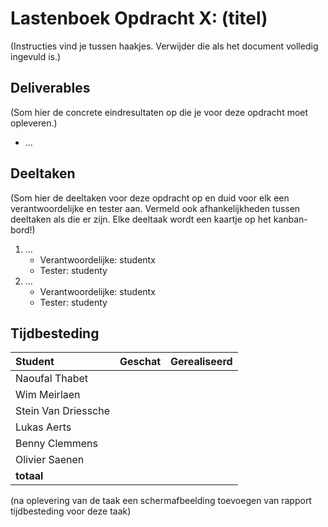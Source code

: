 # Lastenboek Opdracht X: (titel)

(Instructies vind je tussen haakjes. Verwijder die als het document volledig ingevuld is.)

## Deliverables

(Som hier de concrete eindresultaten op die je voor deze opdracht moet opleveren.)

* ...

## Deeltaken

(Som hier de deeltaken voor deze opdracht op en duid voor elk een verantwoordelijke en tester aan. Vermeld ook afhankelijkheden tussen deeltaken als die er zijn. Elke deeltaak wordt een kaartje op het kanban-bord!)

1. ...
    - Verantwoordelijke: studentx
    - Tester: studenty
2. ...
    - Verantwoordelijke: studentx
    - Tester: studenty

## Tijdbesteding

| Student             | Geschat | Gerealiseerd |
| :------------------ | :------ | :----------- |
| Naoufal Thabet      |         |              |
| Wim Meirlaen        |         |              |
| Stein Van Driessche |         |              |
| Lukas Aerts         |         |              |
| Benny Clemmens      |         |              |
| Olivier Saenen      |         |              |
| **totaal**          |         |              |

(na oplevering van de taak een schermafbeelding toevoegen van rapport tijdbesteding voor deze taak)
